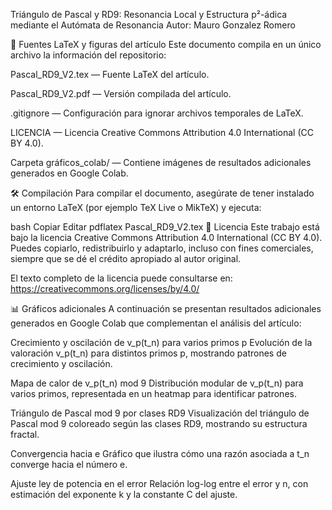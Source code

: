 Triángulo de Pascal y RD9: Resonancia Local y Estructura p²-ádica mediante el Autómata de Resonancia
Autor: Mauro Gonzalez Romero

📄 Fuentes LaTeX y figuras del artículo
Este documento compila en un único archivo la información del repositorio:

Pascal_RD9_V2.tex — Fuente LaTeX del artículo.

Pascal_RD9_V2.pdf — Versión compilada del artículo.

.gitignore — Configuración para ignorar archivos temporales de LaTeX.

LICENCIA — Licencia Creative Commons Attribution 4.0 International (CC BY 4.0).

Carpeta gráficos_colab/ — Contiene imágenes de resultados adicionales generados en Google Colab.

🛠 Compilación
Para compilar el documento, asegúrate de tener instalado un entorno LaTeX (por ejemplo TeX Live o MikTeX) y ejecuta:

bash
Copiar
Editar
pdflatex Pascal_RD9_V2.tex
📜 Licencia
Este trabajo está bajo la licencia Creative Commons Attribution 4.0 International (CC BY 4.0).
Puedes copiarlo, redistribuirlo y adaptarlo, incluso con fines comerciales, siempre que se dé el crédito apropiado al autor original.

El texto completo de la licencia puede consultarse en:
https://creativecommons.org/licenses/by/4.0/

📊 Gráficos adicionales
A continuación se presentan resultados adicionales generados en Google Colab que complementan el análisis del artículo:

Crecimiento y oscilación de v_p(t_n) para varios primos p
Evolución de la valoración v_p(t_n) para distintos primos p, mostrando patrones de crecimiento y oscilación.

Mapa de calor de v_p(t_n) mod 9
Distribución modular de v_p(t_n) para varios primos, representada en un heatmap para identificar patrones.

Triángulo de Pascal mod 9 por clases RD9
Visualización del triángulo de Pascal mod 9 coloreado según las clases RD9, mostrando su estructura fractal.

Convergencia hacia e
Gráfico que ilustra cómo una razón asociada a t_n converge hacia el número e.

Ajuste ley de potencia en el error
Relación log-log entre el error y n, con estimación del exponente k y la constante C del ajuste.
